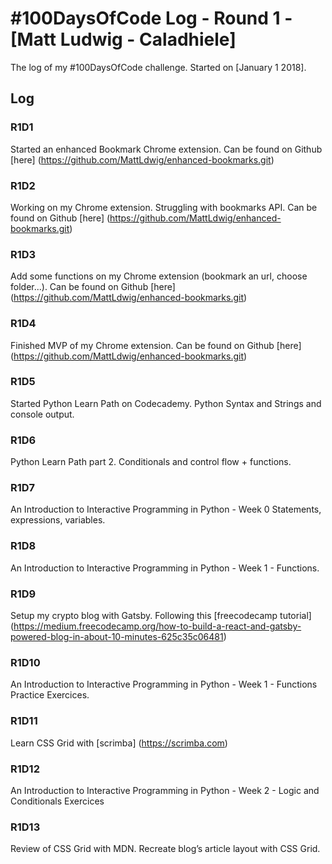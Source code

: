 # #100DaysOfCode Log - Round 1 - [Matt Ludwig - Caladhiele]

The log of my #100DaysOfCode challenge. Started on [January 1 2018].

## Log

### R1D1
Started an enhanced Bookmark Chrome extension. Can be found on Github
[here] (https://github.com/MattLdwig/enhanced-bookmarks.git)

### R1D2
Working on my Chrome extension. Struggling with bookmarks API. Can be found
on Github [here] (https://github.com/MattLdwig/enhanced-bookmarks.git)

### R1D3
Add some functions on my Chrome extension (bookmark an url, choose folder...).
 Can be found on Github [here] (https://github.com/MattLdwig/enhanced-bookmarks.git)

### R1D4
Finished MVP of my Chrome extension. Can be found on Github
 [here] (https://github.com/MattLdwig/enhanced-bookmarks.git)

### R1D5
Started Python Learn Path on Codecademy. Python Syntax and Strings and console
output.

### R1D6
Python Learn Path part 2. Conditionals and control flow + functions.

### R1D7
An Introduction to Interactive Programming in Python - Week 0  Statements,
expressions, variables.

### R1D8
An Introduction to Interactive Programming in Python - Week 1 - Functions.

### R1D9
Setup my crypto blog with Gatsby. Following this [freecodecamp tutorial]
(https://medium.freecodecamp.org/how-to-build-a-react-and-gatsby-powered-blog-in-about-10-minutes-625c35c06481)

### R1D10
An Introduction to Interactive Programming in Python - Week 1 - Functions
Practice Exercices.

### R1D11
Learn CSS Grid with [scrimba] (https://scrimba.com)

### R1D12
An Introduction to Interactive Programming in Python - Week 2 -
Logic and Conditionals Exercices

### R1D13
Review of CSS Grid with MDN. Recreate blog’s article layout with CSS Grid.
